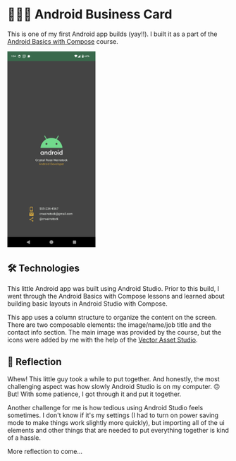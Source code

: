 # 👩🏻‍💼 Android Business Card

This is one of my first Android app builds (yay!!). I built it as a part of the [Android Basics with Compose](https://developer.android.com/courses/android-basics-compose/course) course.

<img src="./app/src/main/res/drawable-nodpi/business_card_app.png" alt="Android business card app screenshot" width="200"/>

## 🛠️ Technologies

This little Android app was built using Android Studio. Prior to this build, I went through the Android Basics with Compose lessons and learned about building basic layouts in Android Studio with Compose.

This app uses a column structure to organize the content on the screen. There are two composable elements: the image/name/job title and the contact info section. The main image was provided by the course, but the icons were added by me with the help of the [Vector Asset Studio](https://developer.android.com/studio/write/vector-asset-studio#svg).

## 🤔 Reflection

Whew! This little guy took a while to put together. And honestly, the most challenging aspect was how slowly Android Studio is on my computer. 😣 But! With some patience, I got through it and put it together.

Another challenge for me is how tedious using Android Studio feels sometimes. I don't know if it's my settings (I had to turn on power saving mode to make things work slightly more quickly), but importing all of the ui elements and other things that are needed to put everything together is kind of a hassle.

More reflection to come...
